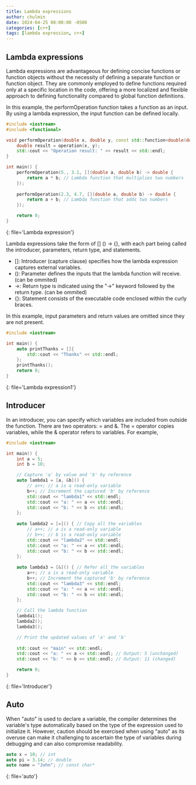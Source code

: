 ```yaml
---
title: Lambda expressions
author: chulmin
date: 2024-04-25 00:00:00 -0500
categories: [c++]
tags: [lambda expression, c++]
---
```




## Lambda expressions

Lambda expressions are advantageous for defining concise functions or function objects without the necessity of defining a separate function or function object. They are commonly employed to define functions required only at a specific location in the code, offering a more localized and flexible approach to defining functionality compared to global function definitions.

In this example, the performOperation function takes a function as an input. By using a lambda expression, the input function can be defined locally.
```cpp
#include <iostream>
#include <functional> 

void performOperation(double x, double y, const std::function<double(double, double)>& operation) {
    double result = operation(x, y);
    std::cout << "Operation result: " << result << std::endl;
}

int main() {
    performOperation(5., 3.1, [](double a, double b) -> double {
        return a * b; // Lambda function that multiplies two numbers
    });
    
    performOperation(2.3, 4.7, [](double a, double b) -> double {
        return a + b; // Lambda function that adds two numbers
    });

    return 0;
}

```
{: file='Lambda expression'}

Lambda expressions take the form of [] () -> {}, with each part being called the introducer, parameters, return type, and statements.
- []: Introducer (capture clause) specifies how the lambda expression captures external variables.
- (): Parameter defines the inputs that the lambda function will receive. (can be ommited)
- ->: Return type is indicated using the "->" keyword followed by the return type. (can be ommited)
- {}: Statement consists of the executable code enclosed within the curly braces. 

In this example, input parameters and return values are omitted since they are not present.
```cpp
#include <iostream>

int main() {
    auto printThanks = []{
        std::cout << "Thanks" << std::endl;
    };
    printThanks();
    return 0;
}
```
{: file='Lambda expression1'}

## Introducer

In an introducer, you can specify which variables are included from outside the function. There are two operators: = and &. The = operator copies variables, while the & operator refers to variables. For example,

```cpp
#include <iostream>

int main() {
    int a = 5;
    int b = 10;

    // Capture 'a' by value and 'b' by reference
    auto lambda1 = [a, &b]() {
        // a++; // a is a read-only variable
        b++; // Increment the captured 'b' by reference
        std::cout << "lambda1" << std::endl; 
        std::cout << "a: " << a << std::endl;
        std::cout << "b: " << b << std::endl;
    };
    
    auto lambda2 = [=]() { // Copy all the variables
        // a++; // a is a read-only variable
        // b++; // b is a read-only variable
        std::cout << "lambda2" << std::endl; 
        std::cout << "a: " << a << std::endl;
        std::cout << "b: " << b << std::endl;        
    };
    
    auto lambda3 = [&]() { // Refer all the variables
        a++; // a is a read-only variable
        b++; // Increment the captured 'b' by reference
        std::cout << "lambda3" << std::endl; 
        std::cout << "a: " << a << std::endl;
        std::cout << "b: " << b << std::endl;
    };

    // Call the lambda function
    lambda1();
    lambda2();
    lambda3();

    // Print the updated values of 'a' and 'b'
    
    std::cout << "main" << std::endl; 
    std::cout << "a: " << a << std::endl; // Output: 5 (unchanged)
    std::cout << "b: " << b << std::endl; // Output: 11 (changed)

    return 0;
}
```
{: file='Introducer'}



## Auto

When "auto" is used to declare a variable, the compiler determines the variable's type automatically based on the type of the expression used to initialize it. However, caution should be exercised when using "auto" as its overuse can make it challenging to ascertain the type of variables during debugging and can also compromise readability.

```cpp
auto x = 10; // int
auto pi = 3.14; // double
auto name = "John"; // const char*
```
{: file='auto'}

